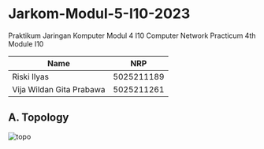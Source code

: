 # Jarkom-Modul-5-I10-2023

Praktikum Jaringan Komputer Modul 4 I10
Computer Network Practicum 4th Module I10

| Name                        | NRP        |
|-----------------------------|------------|
|Riski Ilyas                  | 5025211189 |
|Vija Wildan Gita Prabawa     | 5025211261 |

## A. Topology

![topo](https://media.discordapp.net/attachments/897889797748715570/1187065862650343435/image.png?ex=6595883c&is=6583133c&hm=93743607c241cfa57384ce647fd05dea54145d08f624e3d3dc1d3ec5b519bd63&=&format=webp&quality=lossless&width=1156&height=702)
